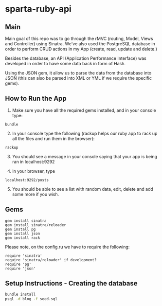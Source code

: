 # sparta-ruby-api

## Main

Main goal of this repo was to go through the rMVC (routing, Model, Views and Controller) using Sinatra.
We've also used the PostgreSQL database in order to perform CRUD actions in my App (create, read, update and delete.)

Besides the database, an API (Application Performance Interface) was developed in order to have some data back in form of Hash.

Using the JSON gem, it allow us to parse the data from the database into JSON (this can also be parsed into XML or YML if we require the specific gems).

## How to Run the App

1. Make sure you have all the required gems installed, and in your console type:
```
bundle
```

2. In your console type the following (rackup helps our ruby app to rack up all the files and run them in the browser):

```
rackup
```
3. You should see a message in your console saying that your app is being ran in localhost:9292

4. In your browser, type
```
localhost:9292/posts
```

5. You should be able to see a list with random data, edit, delete and add some more if you wish.


## Gems

```
gem install sinatra
gem install sinatra/reloader
gem install pg
gem install json
gem install rack
```

Please note, on the config.ru we have to require the following:
```
require 'sinatra'
require 'sinatra/reloader' if development?
require 'pg'
require 'json'
```


## Setup Instructions - Creating the database
```bash
bundle install
psql -d blog -f seed.sql
```
